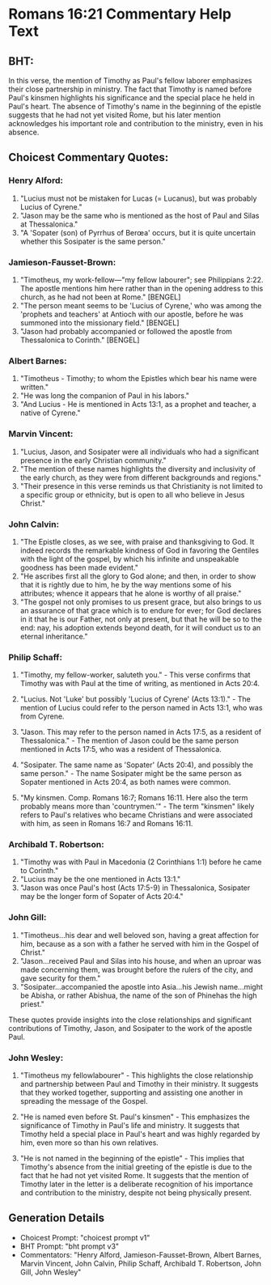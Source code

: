 # Romans 16:21 Commentary Help Text

## BHT:
In this verse, the mention of Timothy as Paul's fellow laborer emphasizes their close partnership in ministry. The fact that Timothy is named before Paul's kinsmen highlights his significance and the special place he held in Paul's heart. The absence of Timothy's name in the beginning of the epistle suggests that he had not yet visited Rome, but his later mention acknowledges his important role and contribution to the ministry, even in his absence.

## Choicest Commentary Quotes:
### Henry Alford:
1. "Lucius must not be mistaken for Lucas (= Lucanus), but was probably Lucius of Cyrene." 
2. "Jason may be the same who is mentioned as the host of Paul and Silas at Thessalonica." 
3. "A 'Sopater (son) of Pyrrhus of Berœa' occurs, but it is quite uncertain whether this Sosipater is the same person."

### Jamieson-Fausset-Brown:
1. "Timotheus, my work-fellow—"my fellow labourer"; see Philippians 2:22. The apostle mentions him here rather than in the opening address to this church, as he had not been at Rome." [BENGEL]
2. "The person meant seems to be 'Lucius of Cyrene,' who was among the 'prophets and teachers' at Antioch with our apostle, before he was summoned into the missionary field." [BENGEL]
3. "Jason had probably accompanied or followed the apostle from Thessalonica to Corinth." [BENGEL]

### Albert Barnes:
1. "Timotheus - Timothy; to whom the Epistles which bear his name were written." 
2. "He was long the companion of Paul in his labors."
3. "And Lucius - He is mentioned in Acts 13:1, as a prophet and teacher, a native of Cyrene."

### Marvin Vincent:
1. "Lucius, Jason, and Sosipater were all individuals who had a significant presence in the early Christian community." 
2. "The mention of these names highlights the diversity and inclusivity of the early church, as they were from different backgrounds and regions." 
3. "Their presence in this verse reminds us that Christianity is not limited to a specific group or ethnicity, but is open to all who believe in Jesus Christ."

### John Calvin:
1. "The Epistle closes, as we see, with praise and thanksgiving to God. It indeed records the remarkable kindness of God in favoring the Gentiles with the light of the gospel, by which his infinite and unspeakable goodness has been made evident."
2. "He ascribes first all the glory to God alone; and then, in order to show that it is rightly due to him, he by the way mentions some of his attributes; whence it appears that he alone is worthy of all praise."
3. "The gospel not only promises to us present grace, but also brings to us an assurance of that grace which is to endure for ever; for God declares in it that he is our Father, not only at present, but that he will be so to the end: nay, his adoption extends beyond death, for it will conduct us to an eternal inheritance."

### Philip Schaff:
1. "Timothy, my fellow-worker, saluteth you." - This verse confirms that Timothy was with Paul at the time of writing, as mentioned in Acts 20:4.

2. "Lucius. Not 'Luke' but possibly 'Lucius of Cyrene' (Acts 13:1)." - The mention of Lucius could refer to the person named in Acts 13:1, who was from Cyrene.

3. "Jason. This may refer to the person named in Acts 17:5, as a resident of Thessalonica." - The mention of Jason could be the same person mentioned in Acts 17:5, who was a resident of Thessalonica.

4. "Sosipater. The same name as 'Sopater' (Acts 20:4), and possibly the same person." - The name Sosipater might be the same person as Sopater mentioned in Acts 20:4, as both names were common.

5. "My kinsmen. Comp. Romans 16:7; Romans 16:11. Here also the term probably means more than 'countrymen.'" - The term "kinsmen" likely refers to Paul's relatives who became Christians and were associated with him, as seen in Romans 16:7 and Romans 16:11.

### Archibald T. Robertson:
1. "Timothy was with Paul in Macedonia (2 Corinthians 1:1) before he came to Corinth." 
2. "Lucius may be the one mentioned in Acts 13:1." 
3. "Jason was once Paul's host (Acts 17:5-9) in Thessalonica, Sosipater may be the longer form of Sopater of Acts 20:4."

### John Gill:
1. "Timotheus...his dear and well beloved son, having a great affection for him, because as a son with a father he served with him in the Gospel of Christ."
2. "Jason...received Paul and Silas into his house, and when an uproar was made concerning them, was brought before the rulers of the city, and gave security for them."
3. "Sosipater...accompanied the apostle into Asia...his Jewish name...might be Abisha, or rather Abishua, the name of the son of Phinehas the high priest."

These quotes provide insights into the close relationships and significant contributions of Timothy, Jason, and Sosipater to the work of the apostle Paul.

### John Wesley:
1. "Timotheus my fellowlabourer" - This highlights the close relationship and partnership between Paul and Timothy in their ministry. It suggests that they worked together, supporting and assisting one another in spreading the message of the Gospel.

2. "He is named even before St. Paul's kinsmen" - This emphasizes the significance of Timothy in Paul's life and ministry. It suggests that Timothy held a special place in Paul's heart and was highly regarded by him, even more so than his own relatives.

3. "He is not named in the beginning of the epistle" - This implies that Timothy's absence from the initial greeting of the epistle is due to the fact that he had not yet visited Rome. It suggests that the mention of Timothy later in the letter is a deliberate recognition of his importance and contribution to the ministry, despite not being physically present.


## Generation Details
- Choicest Prompt: "choicest prompt v1"
- BHT Prompt: "bht prompt v3"
- Commentators: "Henry Alford, Jamieson-Fausset-Brown, Albert Barnes, Marvin Vincent, John Calvin, Philip Schaff, Archibald T. Robertson, John Gill, John Wesley"

